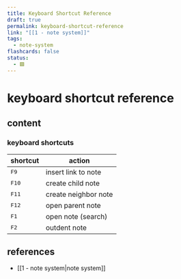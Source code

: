 ```yaml
---
title: Keyboard Shortcut Reference
draft: true
permalink: keyboard-shortcut-reference
link: "[[1 - note system]]"
tags:
  - note-system
flashcards: false
status:
  - 🟩
---
```


# keyboard shortcut reference

## content

### keyboard shortcuts
| shortcut       | action               |
| -------------- | -------------------- |
| <kbd>F9</kbd>  | insert link to note  |
| <kbd>F10</kbd> | create child note    |
| <kbd>F11</kbd> | create neighbor note |
| <kbd>F12</kbd> | open parent note     |
| <kbd>F1</kbd>  | open note (search)   |
| <kbd>F2</kbd>  | outdent note         |

## references
- [[1 - note system|note system]]